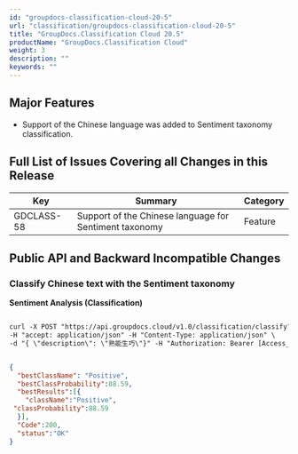 ```yaml
---
id: "groupdocs-classification-cloud-20-5"
url: "classification/groupdocs-classification-cloud-20-5"
title: "GroupDocs.Classification Cloud 20.5"
productName: "GroupDocs.Classification Cloud"
weight: 3
description: ""
keywords: ""
---
```


## Major Features ##

* Support of the Chinese language was added to Sentiment taxonomy classification.


## Full List of Issues Covering all Changes in this Release ##

|Key|Summary|Category
|---|---|---
|GDCLASS-58|Support of the Chinese language for Sentiment taxonomy|Feature

## Public API and Backward Incompatible Changes ##

### Classify Chinese text with the Sentiment taxonomy ###

**Sentiment Analysis (Classification)**

```html 

curl -X POST "https://api.groupdocs.cloud/v1.0/classification/classify?BestClassesCount=1&Taxonomy=sentiment" \
-H "accept: application/json" -H "Content-Type: application/json" \
-d "{ \"description\": \"熟能生巧\"}" -H "Authorization: Bearer [Access_token]"

 ```

```json 

{
  "bestClassName": "Positive",
  "bestClassProbability":88.59,
  "bestResults":[{
    "className":"Positive",
 "classProbability":88.59
  }],
  "Code":200,
  "status":"OK"
}

 ```